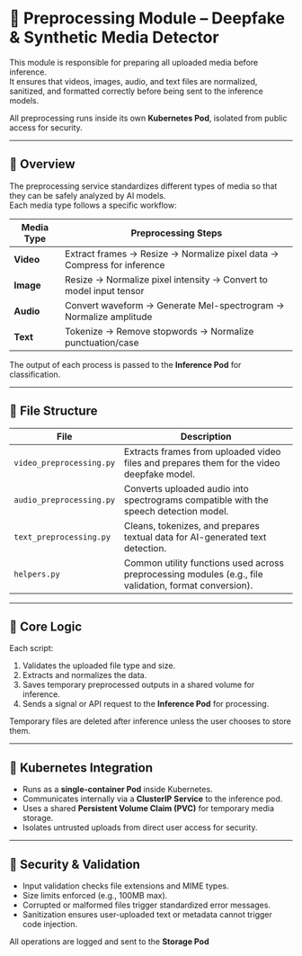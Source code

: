 # 🧹 Preprocessing Module – Deepfake & Synthetic Media Detector

This module is responsible for preparing all uploaded media before inference.  
It ensures that videos, images, audio, and text files are normalized, sanitized, and formatted correctly before being sent to the inference models.  

All preprocessing runs inside its own **Kubernetes Pod**, isolated from public access for security.  

---

## 🚀 Overview

The preprocessing service standardizes different types of media so that they can be safely analyzed by AI models.  
Each media type follows a specific workflow:

| Media Type | Preprocessing Steps |
|-------------|--------------------|
| **Video** | Extract frames → Resize → Normalize pixel data → Compress for inference |
| **Image** | Resize → Normalize pixel intensity → Convert to model input tensor |
| **Audio** | Convert waveform → Generate Mel-spectrogram → Normalize amplitude |
| **Text** | Tokenize → Remove stopwords → Normalize punctuation/case |

The output of each process is passed to the **Inference Pod** for classification.

---

## 🧩 File Structure

| File | Description |
|------|--------------|
| `video_preprocessing.py` | Extracts frames from uploaded video files and prepares them for the video deepfake model. |
| `audio_preprocessing.py` | Converts uploaded audio into spectrograms compatible with the speech detection model. |
| `text_preprocessing.py` | Cleans, tokenizes, and prepares textual data for AI-generated text detection. |
| `helpers.py` | Common utility functions used across preprocessing modules (e.g., file validation, format conversion). |

---

## 🧠 Core Logic

Each script:
1. Validates the uploaded file type and size.  
2. Extracts and normalizes the data.  
3. Saves temporary preprocessed outputs in a shared volume for inference.  
4. Sends a signal or API request to the **Inference Pod** for processing.  

Temporary files are deleted after inference unless the user chooses to store them.

---

## 🧱 Kubernetes Integration

- Runs as a **single-container Pod** inside Kubernetes.  
- Communicates internally via a **ClusterIP Service** to the inference pod.  
- Uses a shared **Persistent Volume Claim (PVC)** for temporary media storage.  
- Isolates untrusted uploads from direct user access for security.

---

## 🔐 Security & Validation

- Input validation checks file extensions and MIME types.  
- Size limits enforced (e.g., 100MB max).  
- Corrupted or malformed files trigger standardized error messages.  
- Sanitization ensures user-uploaded text or metadata cannot trigger code injection.  

All operations are logged and sent to the **Storage Pod**
